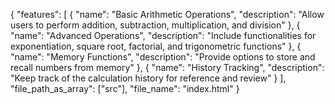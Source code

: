 {
  "features": [
    {
      "name": "Basic Arithmetic Operations",
      "description": "Allow users to perform addition, subtraction, multiplication, and division"
    },
    {
      "name": "Advanced Operations",
      "description": "Include functionalities for exponentiation, square root, factorial, and trigonometric functions"
    },
    {
      "name": "Memory Functions",
      "description": "Provide options to store and recall numbers from memory"
    },
    {
      "name": "History Tracking",
      "description": "Keep track of the calculation history for reference and review"
    }
  ],
  "file_path_as_array": ["src"],
  "file_name": "index.html"
}